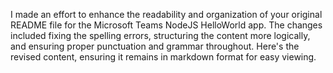 I made an effort to enhance the readability and organization of your original README file for the Microsoft Teams NodeJS HelloWorld app. The changes included fixing the spelling errors, structuring the content more logically, and ensuring proper punctuation and grammar throughout. Here's the revised content, ensuring it remains in markdown format for easy viewing.